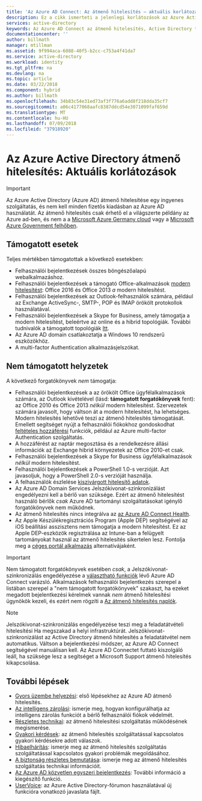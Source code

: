 ```yaml
---
title: 'Az Azure AD Connect: Az átmenő hitelesítés – aktuális korlátozások |} A Microsoft Docs'
description: Ez a cikk ismerteti a jelenlegi korlátozások az Azure Active Directory (Azure AD) átmenő hitelesítése
services: active-directory
keywords: Az Azure AD Connect az átmenő hitelesítés, Active Directory telepítése szükséges összetevők SSO, Azure AD egyszeri bejelentkezés
documentationcenter: ''
author: billmath
manager: mtillman
ms.assetid: 9f994aca-6088-40f5-b2cc-c753a4f41da7
ms.service: active-directory
ms.workload: identity
ms.tgt_pltfrm: na
ms.devlang: na
ms.topic: article
ms.date: 03/22/2018
ms.component: hybrid
ms.author: billmath
ms.openlocfilehash: 34b83c54e31ed73af3f776a6add8f218dda35cf7
ms.sourcegitcommit: a06c4177068aafc8387ddcd54e3071099faf659d
ms.translationtype: MT
ms.contentlocale: hu-HU
ms.lasthandoff: 07/09/2018
ms.locfileid: "37918920"
---
```

# <a name="azure-active-directory-pass-through-authentication-current-limitations"></a>Az Azure Active Directory átmenő hitelesítés: Aktuális korlátozások

>[!IMPORTANT]
>Az Azure Active Directory (Azure AD) átmenő hitelesítése egy ingyenes szolgáltatás, és nem kell minden fizetős kiadásban az Azure AD használatát. Az átmenő hitelesítés csak érhető el a világszerte példány az Azure ad-ben, és nem a a [Microsoft Azure Germany cloud](http://www.microsoft.de/cloud-deutschland) vagy a [Microsoft Azure Government felhőben](https://azure.microsoft.com/features/gov/).

## <a name="supported-scenarios"></a>Támogatott esetek

Teljes mértékben támogatottak a következő esetekben:

- Felhasználói bejelentkezések összes böngészőalapú webalkalmazáshoz.
- Felhasználói bejelentkezések a támogató Office-alkalmazások [modern hitelesítést](https://aka.ms/modernauthga): Office 2016 és Office 2013 _a_ modern hitelesítést.
- Felhasználói bejelentkezések az Outlook-felhasználók számára, például az Exchange ActiveSync-, SMTP-, POP és IMAP örökölt protokollok használatával.
- Felhasználói bejelentkezések a Skype for Business, amely támogatja a modern hitelesítést, beleértve az online és a hibrid topológiák. További tudnivalók a támogatott topológiák [Itt](https://technet.microsoft.com/library/mt803262.aspx).
- Az Azure AD domain csatlakoztatja a Windows 10 rendszerű eszközökhöz.
- A multi-factor Authentication alkalmazásjelszókat.

## <a name="unsupported-scenarios"></a>Nem támogatott helyzetek

A következő forgatókönyvek _nem_ támogatja:

- Felhasználói bejelentkezések a az örökölt Office ügyfélalkalmazások számára, az Outlook kivételével (lásd: **támogatott forgatókönyvek** fent): az Office 2010 és Office 2013 _nélkül_ modern hitelesítést. Szervezetek számára javasolt, hogy váltson át a modern hitelesítést, ha lehetséges. Modern hitelesítés lehetővé teszi az átmenő hitelesítés támogatását. Emellett segítséget nyújt a felhasználói fiókokhoz gondoskodhat [feltételes hozzáférési](../active-directory-conditional-access-azure-portal.md) funkciók, például az Azure multi-factor Authentication szolgáltatás.
- A hozzáférést az naptár megosztása és a rendelkezésre állási információk az Exchange hibrid környezetek az Office 2010-et csak.
- Felhasználói bejelentkezések a Skype for Business ügyfélalkalmazások _nélkül_ modern hitelesítést.
- Felhasználói bejelentkezések a PowerShell 1.0-s verzióját. Azt javasoljuk, hogy a PowerShell 2.0-s verzióját használja.
- A felhasználók észlelése [kiszivárgott hitelesítő adatok](../active-directory-reporting-risk-events.md#leaked-credentials).
- Az Azure AD Domain Services Jelszókivonat-szinkronizálást engedélyezni kell a bérlő van szüksége. Ezért az átmenő hitelesítést használó bérlők _csak_ Azure AD tartományi szolgáltatásokat igénylő forgatókönyvek nem működnek.
- Az átmenő hitelesítés nincs integrálva az [az Azure AD Connect Health](../connect-health/active-directory-aadconnect-health.md).
- Az Apple Készülékregisztrációs Program (Apple DEP) segítségével az iOS beállítási asszisztens nem támogatja a modern hitelesítést. Ez az Apple DEP-eszközök regisztrálása az Intune-ban a felügyelt tartományokat használ az átmenő hitelesítés sikertelen lesz. Fontolja meg a [céges portál alkalmazás](https://blogs.technet.microsoft.com/intunesupport/2018/02/08/support-for-multi-token-dep-and-authentication-with-company-portal/) alternatívájaként.

>[!IMPORTANT]
>Nem támogatott forgatókönyvek esetében _csak_, a Jelszókivonat-szinkronizálás engedélyezése a [választható funkciók](active-directory-aadconnect-get-started-custom.md#optional-features) lévő Azure AD Connect varázsló. Alkalmazások felhasználói bejelentkezés szerepel a listában szerepel a "nem támogatott forgatókönyvek" szakaszt, ha ezeket megadott bejelentkezési kérelmek vannak _nem_ átmenő hitelesítési ügynökök kezeli, és ezért nem rögzíti a [ Az átmenő hitelesítés naplók](active-directory-aadconnect-troubleshoot-pass-through-authentication.md#collecting-pass-through-authentication-agent-logs).

>[!NOTE]
Jelszókivonat-szinkronizálás engedélyezése teszi meg a feladatátvételi hitelesítési Ha megszakad a helyi infrastruktúrát. Jelszókivonat-szinkronizálást az Active Directory átmenő hitelesítés a feladatátvétel nem automatikus. Váltson a bejelentkezési módszer, az Azure AD Connect segítségével manuálisan kell. Az Azure AD Connectet futtató kiszolgáló leáll, ha szüksége lesz a segítséget a Microsoft Support átmenő hitelesítés kikapcsolása.

## <a name="next-steps"></a>További lépések
- [Gyors üzembe helyezési](active-directory-aadconnect-pass-through-authentication-quick-start.md): első lépésekhez az Azure AD átmenő hitelesítés.
- [Az intelligens zárolási](../authentication/howto-password-smart-lockout.md): ismerje meg, hogyan konfigurálhatja az intelligens zárolás funkciót a bérlő felhasználói fiókok védelmét.
- [Részletes technikai](active-directory-aadconnect-pass-through-authentication-how-it-works.md): az átmenő hitelesítési szolgáltatás működésének megismerése.
- [Gyakori kérdések](active-directory-aadconnect-pass-through-authentication-faq.md): az átmenő hitelesítés szolgáltatással kapcsolatos gyakori kérdésekre adott válaszok.
- [Hibaelhárítás](active-directory-aadconnect-troubleshoot-pass-through-authentication.md): ismerje meg az átmenő hitelesítés szolgáltatás szolgáltatással kapcsolatos gyakori problémák megoldásához.
- [A biztonság részletes bemutatása](active-directory-aadconnect-pass-through-authentication-security-deep-dive.md): ismerje meg az átmenő hitelesítés szolgáltatás technikai információit.
- [Az Azure AD közvetlen egyszeri bejelentkezés](active-directory-aadconnect-sso.md): További információ a kiegészítő funkció.
- [UserVoice](https://feedback.azure.com/forums/169401-azure-active-directory/category/160611-directory-synchronization-aad-connect): az Azure Active Directory-fórumon használatával új funkcióra vonatkozó javaslata fájlt.
